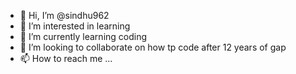 - 👋 Hi, I’m @sindhu962
- 👀 I’m interested in learning
- 🌱 I’m currently learning coding
- 💞️ I’m looking to collaborate on how tp code after 12 years of gap
- 📫 How to reach me ...

<!---
sindhu962/sindhu962 is a ✨ special ✨ repository because its `README.md` (this file) appears on your GitHub profile.
You can click the Preview link to take a look at your changes.
--->
